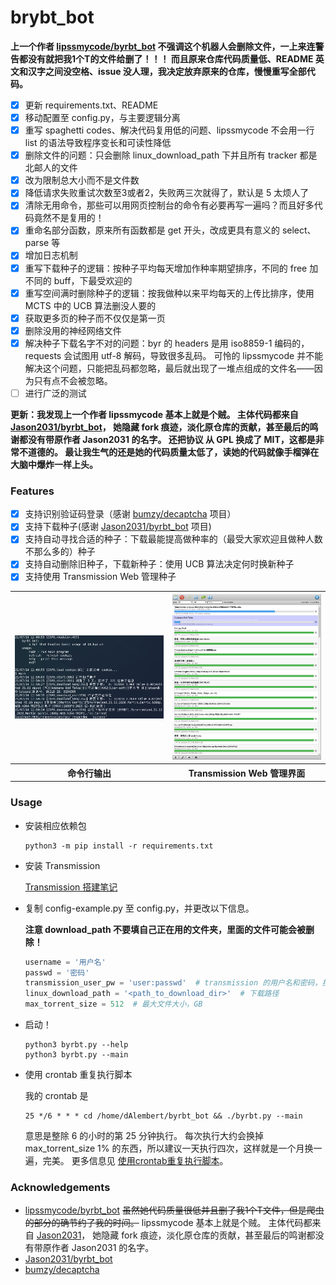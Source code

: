 # brybt_bot

**上一个作者 [lipssmycode/byrbt_bot](https://github.com/lipssmycode/byrbt_bot) 不强调这个机器人会删除文件，一上来连警告都没有就把我1个T的文件给删了！！！
而且原来仓库代码质量低、README 英文和汉字之间没空格、issue 没人理，我决定放弃原来的仓库，慢慢重写全部代码。**

- [x] 更新 requirements.txt、README
- [x] 移动配置至 config.py，与主要逻辑分离
- [x] 重写 spaghetti codes、解决代码复用低的问题、lipssmycode 不会用一行 list 的语法导致程序变长和可读性降低
- [x] 删除文件的问题：只会删除 linux_download_path 下并且所有 tracker 都是北邮人的文件
- [x] 改为限制总大小而不是文件数
- [x] 降低请求失败重试次数至3或者2，失败两三次就得了，默认是 5 太烦人了
- [x] 清除无用命令，那些可以用网页控制台的命令有必要再写一遍吗？而且好多代码竟然不是复用的！
- [x] 重命名部分函数，原来所有函数都是 get 开头，改成更具有意义的 select、parse 等
- [x] 增加日志机制
- [x] 重写下载种子的逻辑：按种子平均每天增加作种率期望排序，不同的 free 加不同的 buff，下最受欢迎的
- [x] 重写空间满时删除种子的逻辑：按我做种以来平均每天的上传比排序，使用 MCTS 中的 UCB 算法删没人要的
- [x] 获取更多页的种子而不仅仅是第一页
- [x] 删除没用的神经网络文件
- [x] 解决种子下载名字不对的问题：byr 的 headers 是用 iso8859-1 编码的，requests 会试图用 utf-8 解码，导致很多乱码。
可怜的 lipssmycode 并不能解决这个问题，只能把乱码都忽略，最后就出现了一堆点组成的文件名——因为只有点不会被忽略。
- [ ] 进行广泛的测试

**更新：我发现上一个作者 lipssmycode 基本上就是个贼。
主体代码都来自 [Jason2031/byrbt_bot](https://github.com/Jason2031/byrbt_bot)，
她隐藏 fork 痕迹，淡化原仓库的贡献，甚至最后的鸣谢都没有带原作者 Jason2031 的名字。
还把协议 从 GPL 换成了 MIT，这都是非常不道德的。
最让我生气的还是她的代码质量太低了，读她的代码就像手榴弹在大脑中爆炸一样上头。**

### Features

- [x] 支持识别验证码登录（感谢 [bumzy/decaptcha](https://github.com/bumzy/decaptcha) 项目）
- [x] 支持下载种子(感谢 [Jason2031/byrbt_bot](https://github.com/Jason2031/byrbt_bot) 项目)
- [x] 支持自动寻找合适的种子：下载最能提高做种率的（最受大家欢迎且做种人数不那么多的）种子
- [x] 支持自动删除旧种子，下载新种子：使用 UCB 算法决定何时换新种子
- [x] 支持使用 Transmission Web 管理种子

<table>
    <tr>
        <th width=50%><img src="https://raw.githubusercontent.com/WhymustIhaveaname/ByrBtAutoDownloader/main/images/terminal.png"/></th>
        <th width=50%><img src="https://raw.githubusercontent.com/WhymustIhaveaname/ByrBtAutoDownloader/main/images/web.png"/></th>
    </tr>
    <tr>
        <th>命令行输出</th>
        <th>Transmission Web 管理界面</th>
    </tr>
</table>

### Usage

* 安装相应依赖包

   ```shell
   python3 -m pip install -r requirements.txt
   ```

* 安装 Transmission

   [Transmission 搭建笔记](https://github.com/WhymustIhaveaname/Transmission-Block-Xunlei/blob/main/%E6%90%AD%E5%BB%BA%E7%AC%94%E8%AE%B0.md)

* 复制 config-example.py 至 config.py，并更改以下信息。

    **注意 download_path 不要填自己正在用的文件夹，里面的文件可能会被删除！**

    ```python
    username = '用户名'
    passwd = '密码'
    transmission_user_pw = 'user:passwd'  # transmission 的用户名和密码，按照格式填入
    linux_download_path = '<path_to_download_dir>'  # 下载路径
    max_torrent_size = 512  # 最大文件大小，GB
    ```

* 启动！

   ```shell
   python3 byrbt.py --help
   python3 byrbt.py --main
   ```

* 使用 crontab 重复执行脚本

    我的 crontab 是

    ```
    25 */6 * * * cd /home/dAlembert/byrbt_bot && ./byrbt.py --main
    ```

    意思是整除 6 的小时的第 25 分钟执行。
    每次执行大约会换掉 max_torrent_size 1% 的东西，所以建议一天执行四次，这样就是一个月换一遍，完美。
    更多信息见 [使用crontab重复执行脚本](https://github.com/WhymustIhaveaname/TsinghuaTunet#%E4%BD%BF%E7%94%A8crontab%E9%87%8D%E5%A4%8D%E6%89%A7%E8%A1%8C%E8%84%9A%E6%9C%AC)。

### Acknowledgements

* [lipssmycode/byrbt_bot](https://github.com/lipssmycode/byrbt_bot)
~~虽然她代码质量很低并且删了我1个T文件，但是爬虫的部分的确节约了我的时间。~~
lipssmycode 基本上就是个贼。
主体代码都来自 [Jason2031](https://github.com/Jason2031)，
她隐藏 fork 痕迹，淡化原仓库的贡献，甚至最后的鸣谢都没有带原作者 Jason2031 的名字。
* [Jason2031/byrbt_bot](https://github.com/Jason2031/byrbt_bot)
* [bumzy/decaptcha](https://github.com/bumzy/decaptcha)
